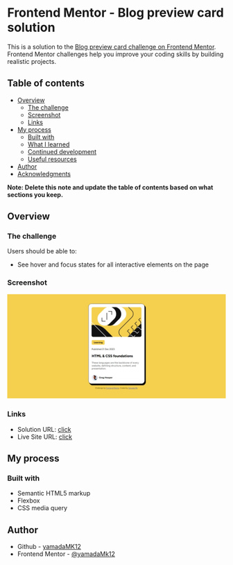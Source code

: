 # Frontend Mentor - Blog preview card solution

This is a solution to the [Blog preview card challenge on Frontend Mentor](https://www.frontendmentor.io/challenges/blog-preview-card-ckPaj01IcS). Frontend Mentor challenges help you improve your coding skills by building realistic projects. 

## Table of contents

- [Overview](#overview)
  - [The challenge](#the-challenge)
  - [Screenshot](#screenshot)
  - [Links](#links)
- [My process](#my-process)
  - [Built with](#built-with)
  - [What I learned](#what-i-learned)
  - [Continued development](#continued-development)
  - [Useful resources](#useful-resources)
- [Author](#author)
- [Acknowledgments](#acknowledgments)

**Note: Delete this note and update the table of contents based on what sections you keep.**

## Overview

### The challenge

Users should be able to:

- See hover and focus states for all interactive elements on the page

### Screenshot

![](./screenshot.jpeg)

### Links

- Solution URL: [click](https://github.com/yamadaMk12/blog-preview-card)
- Live Site URL: [click](https://your-live-site-url.com)

## My process

### Built with

- Semantic HTML5 markup
- Flexbox
- CSS media query


## Author

- Github - [yamadaMK12](https://github.com/yamadaMk12)
- Frontend Mentor - [@yamadaMk12](https://www.frontendmentor.io/profile/yamadaMk12)
